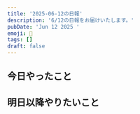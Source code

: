 ```yaml
---
title: '2025-06-12の日報'
description: '6/12の日報をお届けいたします。'
pubDate: 'Jun 12 2025 '
emoji: 🦊
tags: []
draft: false
---
```


## 今日やったこと

## 明日以降やりたいこと
